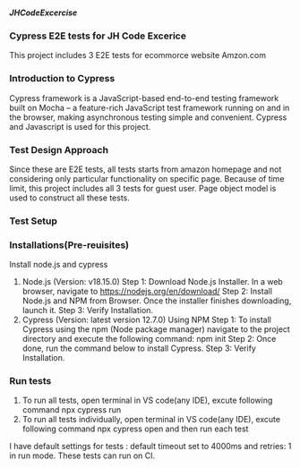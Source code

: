 ##### JHCodeExcercise

### Cypress E2E tests for JH Code Excerice
This project includes 3 E2E tests for ecommorce website Amzon.com

### Introduction to Cypress
Cypress framework is a JavaScript-based end-to-end testing framework built on Mocha – a feature-rich JavaScript test framework running on and in the browser, making asynchronous testing simple and convenient. Cypress and Javascript is used for this project.

### Test Design Approach
Since these are E2E tests, all tests starts from amazon homepage and not considering only particular functionality on specific page. Because of time limit, this project includes all 3 tests for guest user. Page object model is used to construct all these tests.

### Test Setup
### Installations(Pre-reuisites)

Install node.js and cypress
1. Node.js (Version: v18.15.0)
Step 1: Download Node.js Installer. In a web browser, navigate to https://nodejs.org/en/download/
Step 2: Install Node.js and NPM from Browser. Once the installer finishes downloading, launch it.
Step 3: Verify Installation.
2. Cypress (Version: latest version 12.7.0)
Using NPM
Step 1: To install Cypress using the npm (Node package manager) navigate to the project directory and execute the following command: npm init
Step 2: Once done, run the command below to install Cypress.
Step 3: Verify Installation.

### Run tests
1. To run all tests, open terminal in VS code(any IDE), excute following command
npx cypress run
2. To run all tests individually, open terminal in VS code(any IDE), excute following command
npx cypress open and then run each test

I have default settings for tests : default timeout set to 4000ms and retries: 1 in run mode. These tests can run on CI.
